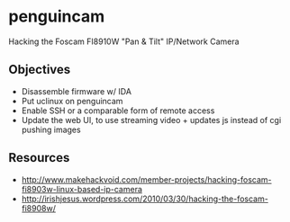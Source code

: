 penguincam
==========

Hacking the Foscam FI8910W "Pan &amp; Tilt" IP/Network Camera

## Objectives

* Disassemble firmware w/ IDA
* Put uclinux on penguincam
* Enable SSH or a comparable form of remote access
* Update the web UI, to use streaming video + updates js instead of cgi pushing images

## Resources

* http://www.makehackvoid.com/member-projects/hacking-foscam-fi8903w-linux-based-ip-camera
* http://irishjesus.wordpress.com/2010/03/30/hacking-the-foscam-fi8908w/

